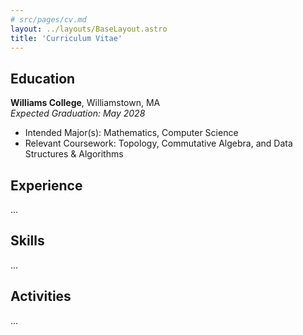 ```yaml
---
# src/pages/cv.md
layout: ../layouts/BaseLayout.astro
title: 'Curriculum Vitae'
---
```


## Education

**Williams College**, Williamstown, MA  
*Expected Graduation: May 2028*

- Intended Major(s): Mathematics, Computer Science
- Relevant Coursework: Topology, Commutative Algebra, and Data Structures \& Algorithms

## Experience

...

## Skills

...

## Activities

...